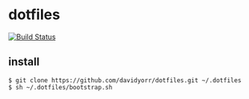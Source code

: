 dotfiles
========

[![Build Status](https://dev.azure.com/davidyorr/dotfiles/_apis/build/status/davidyorr.dotfiles?branchName=master)](https://dev.azure.com/davidyorr/dotfiles/_build/latest?definitionId=1&branchName=master)

install
-------

    $ git clone https://github.com/davidyorr/dotfiles.git ~/.dotfiles
    $ sh ~/.dotfiles/bootstrap.sh
